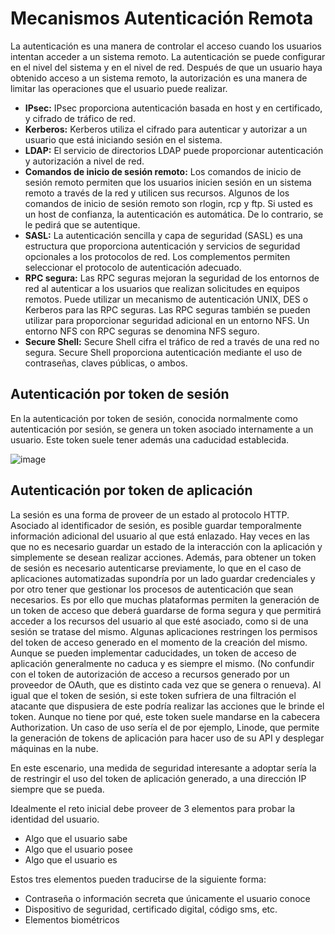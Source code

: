 # Mecanismos Autenticación Remota
La autenticación es una manera de controlar el acceso cuando los usuarios intentan acceder a un sistema remoto. La autenticación se puede configurar en el nivel del sistema y 
en el nivel de red. Después de que un usuario haya obtenido acceso a un sistema remoto, la autorización es una manera de limitar las operaciones que el usuario puede realizar.

* **IPsec:** IPsec proporciona autenticación basada en host y en certificado, y cifrado de tráfico de red.
* **Kerberos:** Kerberos utiliza el cifrado para autenticar y autorizar a un usuario que está iniciando sesión en el sistema.
* **LDAP:** El servicio de directorios LDAP puede proporcionar autenticación y autorización a nivel de red.
* **Comandos de inicio de sesión remoto:** Los comandos de inicio de sesión remoto permiten que los usuarios inicien sesión en un sistema remoto a través de la red y utilicen 
sus recursos. Algunos de los comandos de inicio de sesión remoto son rlogin, rcp y ftp. Si usted es un host de confianza, la autenticación es automática.
De lo contrario, se le pedirá que se autentique.
* **SASL:** La autenticación sencilla y capa de seguridad (SASL) es una estructura que proporciona autenticación y servicios de seguridad opcionales a los protocolos de red. 
Los complementos permiten seleccionar el protocolo de autenticación adecuado.
* **RPC segura:** Las RPC seguras mejoran la seguridad de los entornos de red al autenticar a los usuarios que realizan solicitudes en equipos remotos. 
Puede utilizar un mecanismo de autenticación UNIX, DES o Kerberos para las RPC seguras.
Las RPC seguras también se pueden utilizar para proporcionar seguridad adicional en un entorno NFS. Un entorno NFS con RPC seguras se denomina NFS seguro.
* **Secure Shell:** Secure Shell cifra el tráfico de red a través de una red no segura. Secure Shell proporciona autenticación mediante el uso de contraseñas, 
claves públicas, o ambos.

## Autenticación por token de sesión
En la autenticación por token de sesión, conocida normalmente como autenticación por sesión, se genera un token asociado internamente a un usuario. Este token suele tener además una caducidad establecida.

![image](https://user-images.githubusercontent.com/50505172/141599792-06b6cd99-6c5e-48ca-b43e-aed17b11ffa8.png)

## Autenticación por token de aplicación
La sesión es una forma de proveer de un estado al protocolo HTTP. Asociado al identificador de sesión, es posible guardar temporalmente información adicional del usuario al que está enlazado. Hay veces en las que no es necesario guardar un estado de la interacción con la aplicación y simplemente se desean realizar acciones. Además, para obtener un token de sesión es necesario autenticarse previamente, lo que en el caso de aplicaciones automatizadas supondría por un lado guardar credenciales y por otro tener que gestionar los procesos de autenticación que sean necesarios. Es por ello que muchas plataformas permiten la generación de un token de acceso que deberá guardarse de forma segura y que permitirá acceder a los recursos del usuario al que esté asociado, como si de una sesión se tratase del mismo. Algunas aplicaciones restringen los permisos del token de acceso generado en el momento de la creación del mismo. Aunque se pueden implementar caducidades, un token de acceso de aplicación generalmente no caduca y es siempre el mismo. (No confundir con el token de autorización de acceso a recursos generado por un proveedor de OAuth, que es distinto cada vez que se genera o renueva). Al igual que el token de sesión, si este token sufriera de una filtración el atacante que dispusiera de este podría realizar las acciones que le brinde el token. Aunque no tiene por qué, este token suele mandarse en la cabecera Authorization. Un caso de uso sería el de por ejemplo, Linode, que permite la generación de tokens de aplicación para hacer uso de su API y desplegar máquinas en la nube.

En este escenario, una medida de seguridad interesante a adoptar sería la de restringir el uso del token de aplicación generado, a una dirección IP siempre que se pueda.

Idealmente el reto inicial debe proveer de 3 elementos para probar la identidad del usuario.

* Algo que el usuario sabe
* Algo que el usuario posee
* Algo que el usuario es

Estos tres elementos pueden traducirse de la siguiente forma:

* Contraseña o información secreta que únicamente el usuario conoce
* Dispositivo de seguridad, certificado digital, código sms, etc.
* Elementos biométricos
